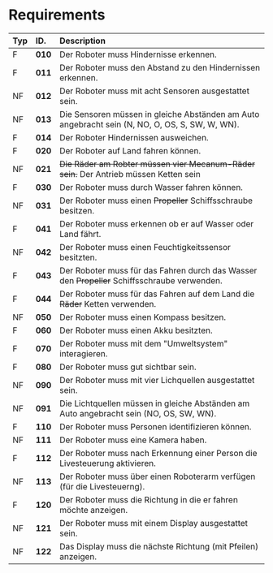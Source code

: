 # Requirements
| Typ| ID.      | Description  |                                                                                                                           
|:---|:---------|:--------------------------------------------------------------------------------------------------------------------------------|
| F  | **010**  | Der Roboter muss Hindernisse erkennen.| 
| F  | **011**  | Der Roboter muss den Abstand zu den Hindernissen erkennen.|
| NF | **012**  | Der Roboter muss mit acht Sensoren ausgestattet sein.| 
| NF | **013**  | Die Sensoren müssen in gleiche Abständen am Auto angebracht sein (N, NO, O, OS, S, SW, W, WN).| 
| F  | **014**  | Der Roboter Hindernissen ausweichen.| 
| F  | **020**  | Der Roboter auf Land fahren können.|
| NF | **021**  | ~~Die Räder am Robter müssen vier Mecanum-Räder sein.~~ Der Antrieb müssen Ketten sein|      
| F  | **030**  | Der Roboter muss durch Wasser fahren können.|    
| NF | **031**  | Der Roboter muss einen ~~Propeller~~ Schiffsschraube besitzen.|                                    
| F  | **041**  | Der Roboter muss erkennen ob er auf Wasser oder Land fährt.|
| NF | **042**  | Der Roboter muss einen Feuchtigkeitssensor besitzten.|
| F  | **043**  | Der Roboter muss für das Fahren durch das Wasser den ~~Propeller~~ Schiffsschraube verwenden.|
| F  | **044**  | Der Roboter muss für das Fahren auf dem Land die ~~Räder~~ Ketten verwenden.|
| NF | **050**  | Der Roboter muss einen Kompass besitzen.|
| F  | **060**  | Der Roboter muss einen Akku besitzten.|
| F  | **070**  | Der Roboter muss mit dem "Umweltsystem" interagieren.|
| F  | **080**  | Der Roboter muss gut sichtbar sein.|
| NF | **090**  | Der Roboter muss mit vier Lichquellen ausgestattet sein. |
| NF | **091**  | Die Lichtquellen müssen in gleiche Abständen am Auto angebracht sein (NO, OS, SW, WN).|
| F  | **110**  | Der Roboter muss Personen identifizieren können.|
| NF | **111**  | Der Roboter muss eine Kamera haben.|
| F  | **112**  | Der Roboter muss nach Erkennung einer Person die Livesteuerung aktivieren.|
| NF | **113**  | Der Roboter muss über einen Roboterarm verfügen (für die Livesteuerng).|
| F  | **120**  | Der Roboter muss die Richtung in die er fahren möchte anzeigen.|
| NF | **121**  | Der Roboter muss mit einem Display ausgestattet sein.|
| NF | **122**  | Das Display muss die nächste Richtung (mit Pfeilen) anzeigen.|
